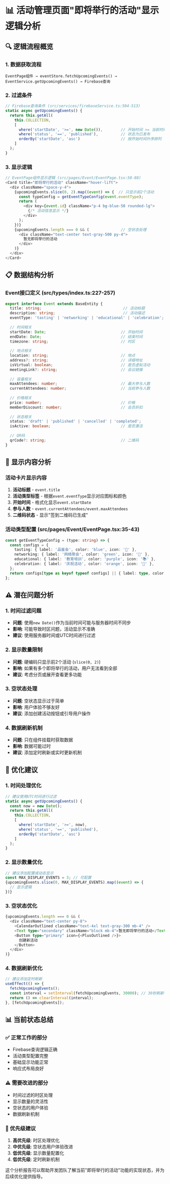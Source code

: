# 📊 活动管理页面"即将举行的活动"显示逻辑分析

## 🔍 **逻辑流程概览**

### **1. 数据获取流程**
```
EventPage组件 → eventStore.fetchUpcomingEvents() → EventService.getUpcomingEvents() → Firebase查询
```

### **2. 过滤条件**
```typescript
// Firebase查询条件 (src/services/firebaseService.ts:504-513)
static async getUpcomingEvents() {
  return this.getAll(
    this.COLLECTION,
    [
      where('startDate', '>=', new Date()),        // 开始时间 >= 当前时间
      where('status', '==', 'published'),          // 状态为已发布
      orderBy('startDate', 'asc')                  // 按开始时间升序排列
    ]
  );
}
```

### **3. 显示逻辑**
```typescript
// EventPage组件显示逻辑 (src/pages/Event/EventPage.tsx:58-88)
<Card title="即将举行的活动" className="hover-lift">
  <div className="space-y-4">
    {upcomingEvents.slice(0, 2).map((event) => {  // 只显示前2个活动
      const typeConfig = getEventTypeConfig(event.eventType);
      return (
        <div key={event.id} className="p-4 bg-blue-50 rounded-lg">
          {/* 活动信息显示 */}
        </div>
      );
    })}
    {upcomingEvents.length === 0 && (              // 空状态处理
      <div className="text-center text-gray-500 py-4">
        暂无即将举行的活动
      </div>
    )}
  </div>
</Card>
```

## 📋 **数据结构分析**

### **Event接口定义** (src/types/index.ts:227-257)
```typescript
export interface Event extends BaseEntity {
  title: string;                                    // 活动标题
  description: string;                              // 活动描述
  eventType: 'tasting' | 'networking' | 'educational' | 'celebration';
  
  // 时间相关
  startDate: Date;                                 // 开始时间
  endDate: Date;                                   // 结束时间
  timezone: string;                                // 时区
  
  // 地点相关
  location: string;                                // 地点
  address?: string;                                // 详细地址
  isVirtual: boolean;                              // 是否虚拟活动
  meetingLink?: string;                            // 会议链接
  
  // 容量相关
  maxAttendees: number;                            // 最大参与人数
  currentAttendees: number;                        // 当前参与人数
  
  // 价格相关
  price: number;                                   // 价格
  memberDiscount: number;                          // 会员折扣
  
  // 状态相关
  status: 'draft' | 'published' | 'cancelled' | 'completed';
  isActive: boolean;                               // 是否激活
  
  // QR码
  qrCode?: string;                                 // 二维码
}
```

## 🎯 **显示内容分析**

### **活动卡片显示内容**
1. **活动标题** - `event.title`
2. **活动类型标签** - 根据`event.eventType`显示对应图标和颜色
3. **开始时间** - 格式化显示`event.startDate`
4. **参与人数** - `event.currentAttendees/event.maxAttendees`
5. **二维码状态** - 显示"签到二维码已生成"

### **活动类型配置** (src/pages/Event/EventPage.tsx:35-43)
```typescript
const getEventTypeConfig = (type: string) => {
  const configs = {
    tasting: { label: '品鉴会', color: 'blue', icon: '🍷' },
    networking: { label: '网络聚会', color: 'green', icon: '🤝' },
    educational: { label: '教育培训', color: 'purple', icon: '📚' },
    celebration: { label: '庆祝活动', color: 'orange', icon: '🎉' },
  };
  return configs[type as keyof typeof configs] || { label: type, color: 'default', icon: '📅' };
};
```

## ⚠️ **潜在问题分析**

### **1. 时间过滤问题**
- **问题**: 使用`new Date()`作为当前时间可能与服务器时间不同步
- **影响**: 可能导致时区问题，活动显示不准确
- **建议**: 使用服务器时间或UTC时间进行过滤

### **2. 显示数量限制**
- **问题**: 硬编码只显示前2个活动 (`slice(0, 2)`)
- **影响**: 如果有多个即将举行的活动，用户无法看到全部
- **建议**: 考虑分页或展开查看更多功能

### **3. 空状态处理**
- **问题**: 空状态显示过于简单
- **影响**: 用户体验不够友好
- **建议**: 添加创建活动按钮或引导用户操作

### **4. 数据刷新机制**
- **问题**: 只在组件挂载时获取数据
- **影响**: 数据可能过时
- **建议**: 添加定时刷新或实时更新机制

## 🔧 **优化建议**

### **1. 时间处理优化**
```typescript
// 建议使用UTC时间进行过滤
static async getUpcomingEvents() {
  const now = new Date();
  return this.getAll(
    this.COLLECTION,
    [
      where('startDate', '>=', now),
      where('status', '==', 'published'),
      orderBy('startDate', 'asc')
    ]
  );
}
```

### **2. 显示数量优化**
```typescript
// 建议添加配置或动态显示
const MAX_DISPLAY_EVENTS = 3; // 可配置
{upcomingEvents.slice(0, MAX_DISPLAY_EVENTS).map((event) => {
  // 显示逻辑
})}
```

### **3. 空状态优化**
```typescript
{upcomingEvents.length === 0 && (
  <div className="text-center py-8">
    <CalendarOutlined className="text-4xl text-gray-300 mb-4" />
    <Text type="secondary" className="block mb-4">暂无即将举行的活动</Text>
    <Button type="primary" icon={<PlusOutlined />}>
      创建新活动
    </Button>
  </div>
)}
```

### **4. 数据刷新优化**
```typescript
// 建议添加定时刷新
useEffect(() => {
  fetchUpcomingEvents();
  const interval = setInterval(fetchUpcomingEvents, 30000); // 30秒刷新一次
  return () => clearInterval(interval);
}, [fetchUpcomingEvents]);
```

## 📊 **当前状态总结**

### **✅ 正常工作的部分**
- Firebase查询逻辑正确
- 活动类型配置完整
- 基础显示功能正常
- 响应式布局良好

### **⚠️ 需要改进的部分**
- 时间过滤的时区处理
- 显示数量的灵活性
- 空状态的用户体验
- 数据刷新机制

### **🎯 优先级建议**
1. **高优先级**: 时区处理优化
2. **中优先级**: 空状态用户体验改进
3. **低优先级**: 显示数量配置化
4. **低优先级**: 定时刷新机制

这个分析报告可以帮助开发团队了解当前"即将举行的活动"功能的实现状态，并为后续优化提供指导。
